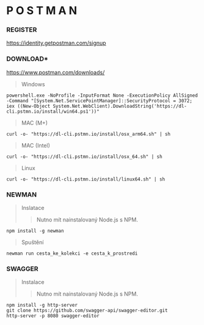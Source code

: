 # P O S T M A N

### REGISTER
https://identity.getpostman.com/signup


### DOWNLOAD*
https://www.postman.com/downloads/

>Windows
```
powershell.exe -NoProfile -InputFormat None -ExecutionPolicy AllSigned -Command "[System.Net.ServicePointManager]::SecurityProtocol = 3072; iex ((New-Object System.Net.WebClient).DownloadString('https://dl-cli.pstmn.io/install/win64.ps1'))"
```

>MAC (M+)
```
curl -o- "https://dl-cli.pstmn.io/install/osx_arm64.sh" | sh
```

>MAC (Intel)
```
curl -o- "https://dl-cli.pstmn.io/install/osx_64.sh" | sh
```

>Linux
```
curl -o- "https://dl-cli.pstmn.io/install/linux64.sh" | sh
```

### NEWMAN
>Inslatace
>>Nutno mít nainstalovaný Node.js s NPM.
```
npm install -g newman
```
>Spuštění
```
newman run cesta_ke_kolekci -e cesta_k_prostredi
```

### SWAGGER
>Instalace
>>Nutno mít nainstalovaný Node.js s NPM.
```
npm install -g http-server
git clone https://github.com/swagger-api/swagger-editor.git
http-server -p 8080 swagger-editor
```


